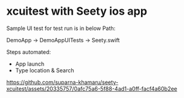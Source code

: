 # xcuitest with Seety ios app


Sample UI test for test run is in below Path:

DemoApp -> DemoAppUITests -> Seety.swift

Steps automated:
- App launch
- Type location & Search



https://github.com/suparna-khamaru/seety-xcuitest/assets/20335757/0afc75a6-5f88-4ad1-a0ff-facf4a60b2ee

